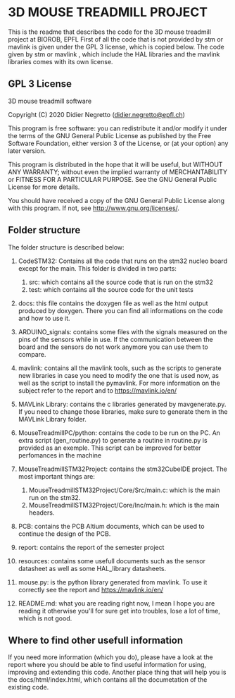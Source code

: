 #  3D MOUSE TREADMILL PROJECT
This is the readme that describes the code for the 3D mouse treadmill project at BIOROB, EPFL
First of all the code that is not provided by stm or mavlink is given under the GPL 3 license, which is 
copied below. The code given by stm or mavlink , which include the HAL libraries and the mavlink libraries
comes with its own license.

## GPL 3 License
3D mouse treadmill software

Copyright (C) 2020  Didier Negretto (didier.negretto@epfl.ch)

This program is free software: you can redistribute it and/or modify
it under the terms of the GNU General Public License as published by
the Free Software Foundation, either version 3 of the License, or
(at your option) any later version.

This program is distributed in the hope that it will be useful,
but WITHOUT ANY WARRANTY; without even the implied warranty of
MERCHANTABILITY or FITNESS FOR A PARTICULAR PURPOSE.  See the
GNU General Public License for more details.

You should have received a copy of the GNU General Public License
along with this program.  If not, see <http://www.gnu.org/licenses/>.

## Folder structure
The folder structure is described below:

1. CodeSTM32: Contains all the code that runs on the stm32 nucleo
board except for the main. This folder is divided in two parts:
    1. src: which contains all the source code that is run on the stm32
    2. test: which contains all the source code for the unit tests

2. docs: this file contains the doxygen file as well as the html output 
produced by doxygen. There you can find all informations on the code and 
how to use it.

3. ARDUINO_signals: contains some files with the signals measured on the
pins of the sensors while in use. If the communication between the board and 
the sensors do not work anymore you can use them to compare.

4. mavlink: contains all the mavlink tools, such as the scripts to generate
new libraries in case you need to modify the one that is used now, as well as the
script to install the pymavlink. For more information on the subject refer to the
report and to https://mavlink.io/en/

5. MAVLink Library: contains the c libraries generated by mavgenerate.py.
If you need to change those libraries, make sure to generate them in the 
MAVLink Library folder.

6. MouseTreadmillPC/python: contains the code to be run on the PC. An extra script (gen_routine.py) to generate 
a routine in routine.py is provided as an exemple. This script can be improved for better 
perfomances in the machine

7. MouseTreadmillSTM32Project: contains the stm32CubeIDE project. The most important 
things are:
    1. MouseTreadmillSTM32Project/Core/Src/main.c: which is the main run on the 
    stm32.
    2. MouseTreadmillSTM32Project/Core/Inc/main.h: which is the main headers.

8. PCB: contains the PCB Altium documents, which can be used to continue the
design of the PCB.

9. report: contains the report of the semester project

10. resources: contains some usefull documents such as the sensor datasheet
as well as some HAL_library datasheets.

11. mouse.py: is the python library generated from mavlink. To use it correctly
see the report and https://mavlink.io/en/

12. README.md: what you are reading right now, I mean I hope you are reading
it otherwise you'll for sure get into troubles, lose a lot of time, which is
not good.

## Where to find other usefull information

If you need more information (which you do), please have a look at the 
report where you should be able to find useful information for using, improving and
extending this code. Another place thing that will help you is the docs/html/index.html,
which contains all the documetation of the existing code.




